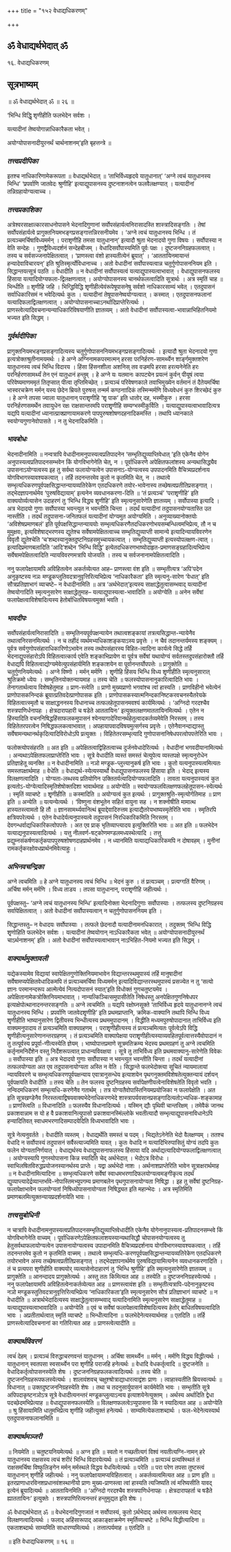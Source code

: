 +++
title = "१५२ वेधाद्यधिकरणम्"

+++


## ॐ वेधाद्यर्थभेदात् ॐ

१६. वेधाद्यधिकरणम्

## **सूत्रभाष्यम्**

॥ ॐ वेधाद्यर्थभेदात् ॐ ॥ २६ ॥

‘भिन्धि विद्धिृ शृणीहीति फलभेदेन सर्वशः ।

यत्यादीनां तेष्वयोगान्नाधिकारैकता भवेत् ।

अयोग्योपासनादीयुरनर्थं चार्थनाशनम्’इति बृहत्तन्त्रे ॥

### ***तत्त्वप्रदीपिका***

इतश्च नाधिकारिणामेकरूपता ॥ वेधाद्यर्थभेदात् ॥ ‘ताभिर्विध्यहृदये यातुधानात्’ ‘अग्ने त्वचं यातुधानस्य भिन्धि’ ‘प्रपर्वाणि जातवेदः श्रुणीहि’ इत्याद्युपासनस्य दुष्टनाशनत्वेन फलवैलक्षण्यात् । यत्यादीनां तन्निग्रहायोग्यत्वाच्च ।

### ***तत्त्वप्रकाशिका***

अत्रेश्वरसाक्षात्कारसाधनोपासने भेदनादिगुणानां सर्वोपसंहार्यत्वनिरासादस्ति शास्त्रादिसङ्गतिः । तेषां सर्वोपसंहार्यत्वे प्रागुक्तनियमभङ्गप्रसङ्गात्तन्निरसनीयमेव । ‘अग्ने त्वचं यातुधानस्य भिन्धि । तं प्रत्यञ्चमर्चिषाविध्यमर्मन् । पराशृणीहि तमसा यातुधानान्’ इत्यादौ श्रुता भेदनादयो गुणा विषयः । सर्वोपास्या न वेति सन्देहः । गुणद्वैविध्यदर्शनं सन्देहबीजम् । वेधादिसर्वोपास्यमिति पूर्वः पक्षः । दुष्टजननिग्रहफलत्वात् । तस्य च सर्वसज्जनापेक्षितत्वात् । ‘प्राणस्त्वा वंशो हास्यतीत्येनं ब्रूयात्’ । ‘आततायिनमायान्तं हन्यादेवाविचारयन्’ इति श्रुतिस्मृर्त्योविधानाच्च । अतो वेधादीनां सर्वोपास्यत्वान्न चतुर्गुणोपासननियम इति । सिद्धान्तयत्सूत्रं पठति ॥ वेधादीति ॥ न वेधादीनां सर्वोपास्यत्वं यत्याद्युपास्यत्वाभावात् । वेधाद्युपासनफलस्य हिंसाया यत्यादियोग्यफला-द्विलक्षणत्वात् । अयोग्योपासनस्य चानर्थफलत्वादिति सूत्रार्थः । अत्र स्मृतिं चाह ॥ भिन्धीति ॥ शृणीहि जहि । भिन्द्धिविद्धि शृृणीहीत्येवंरूपेषूपासनेषु सर्वशो नाधिकारसाम्यं भवेत् । एतदुपासनं सर्वाधिकारिसमं न भवेदित्यर्थः कुतः । यत्यादीनां तेषूपासनेष्वयोग्यत्वात् । कस्मात् । एतदुपासनफलानां यत्यादिफलाद्विलक्षणत्वात् । अयोग्योपासनाच्चाऽनर्थादिप्राप्तेरित्यर्थः । प्राणस्त्वेत्यादिवचनान्यन्याधिकारिविषयाणीति ज्ञातव्यम् । अतो वेधादीनां सर्वोपास्यत्वा-भावान्नाभिहितनियमो भज्यत इति सिद्धम् ।

### ***गुर्वर्थदीपिका***

प्रागुक्तनियमभङ्गप्रसङ्गादित्यस्य चतुर्गुणोपासननियमभङ्गप्रसङ्गादित्यर्थः । इत्यादौ श्रुता भेदनादयो गुणा इत्यत्रोक्तश्रुतीनामयमर्थः । हे अग्ने अग्निनामकपरमात्मन् हरसा परनिर्हरण-सामर्थ्येन शार्ङ्गमुक्तशरेण यातुधानस्य त्वचं भिन्धि विदारय । हिंसा हिंसनशीला अशनिस् तव वज्रमपि हरसा हरत्यनेनेति हरः परनिर्हरणसामर्थ्यं तेन एनं यातुधानं हन्तुम् । हे अग्ने यः यतमानः कापट्येन प्रयत्नं कुर्वन् पीयूषं त्वया परिवेष्यमाणममृतं तितृप्सात् पीत्वा तृप्तिमिच्छेत् । प्रत्यञ्चं परिवेषणकाले तवाभिमुख्येन वर्तमानं तं दैतेयमर्चिषा भास्वरचक्रेण मर्मन् यस्य छेदेन म्रियते पुरुषस् तन्मर्म कण्ठनाादिकं तस्मिन्मर्मणि विध्यवेधनं कुरु शिरच्छेदं कुरु । हे अग्ने तपसा ज्वाला यातुधानान् पराशृृणीहि ‘शृृ पाक’ इति धातोर् दह, भस्मीकुरु । हरसा परनिर्हरणसमर्थेन तवायुधेन रक्षः राक्षसान्तरमपि पराशृृणीहि सम्यग्भस्मीकुर्विति । यत्याद्युपास्यत्वाभावादित्यत्र यद्यपि यत्यादीनां ध्यानात्प्राक्प्राणायामकरणे पापपुरुषशोषणदहनादिकमस्ति । तथापि ध्यानकाले स्वयोग्यगुणानेवोपासते । न तु भेदनादिकमिति ।

### ***भावबोधः***

भेदनादीनामिति ॥ नन्वत्रापि वेधादीनामनुपास्यत्वप्रतिपादनेन ‘सम्भृतिद्युव्याप्तिवेधात् ’इति एकेनैव योगेन अनुपास्यत्वप्रतिपादनसम्भवेन किं योगविभागेनेति चेत्, न । पूर्वाधिकरणे अपेक्षितफलांशस्य अन्यथासिद्ध्यैव उपासनाऽयोग्यत्वस्य इह तु सर्वथा फलायोग्यत्वेन उपासनाऽ-योग्यत्वस्य उपपादनमिति वैचित्र्यप्रदर्शनाय योगविभागस्यावश्यकत्वात् । तर्हि तदनन्तरमेव कुतो न कृतमिति चेत्, न । तथात्वे सम्भृत्यधिकरणपूर्वपक्षसिद्धान्तन्यायव्यतिरेकेण एतदधिकरणे तयोर-भावेनास्य तच्छेषत्वप्रतीतिप्रसङ्गात् । तद्भेदज्ञापनार्थमेव ‘पुरुषविद्यायाम्’ इत्यनेन व्यवधानकरणा-दिति ॥ ‘तं प्रत्यञ्चं’ ‘पराशृृणीहि’ इति वाक्ययोर्व्यत्यासेन उदाहरणं तु ‘भिन्धि विद्ध्य शृृणीहि’ इति स्मृत्यनुसारेणेति ज्ञातव्यम् । सर्वोपास्या इत्यादि । अत्र भेदादयो गुणाः सर्वोपास्या भवन्त्युत न भवन्तीति चिन्ता । तदर्थं यत्यादीनां तदुपासनयोग्यतास्ति उत नास्तीति । तदर्थं तदुपासना-जनितफलं यत्यादीनां योग्यमुत अयोग्यमिति । अनुव्याख्यानोक्तयोः ‘अविशेषप्रमाणबलं’ इति पूर्वपक्षसिद्धान्तन्याययोः सम्भृत्यधिकरणैतदधिकरणोभयसम्बन्धित्वमभिप्रेत्य, तौ न च मुमुक्षवः, इत्यविशेषाद्भरणस्य द्युतेश्च सर्वेषामपेक्षितत्वाच्च सम्भृतिद्युव्याप्ती सामान्ये इत्यादिन्यायविवरणेन विवृतौ द्युतेश्चेति ‘च’शब्दस्यानुक्तदुष्टनिग्रहसमुच्चायकत्वात् । सम्भृतिद्युव्याप्ती इत्यस्योपलक्षण-त्वात् । इत्यादिप्रमाणबलादिति ‘आदि’शब्देन ‘भिन्धि विद्धि’ इत्येतदधिकरणभाष्योदाहृत-प्रमाणसङ्ग्रहादित्यभिप्रेत्य सर्वेषामपेक्षितत्वादिति न्यायविवरणमत्रापि योजयति । तस्य च सर्वजनानामपेक्षितत्वादिति ।

ननु फलापेक्षायामपि अविहितत्वेन अकर्तव्येत्यत आह– प्राणस्त्वा वंश इति ॥ सम्भृतीत्यत्र ‘अपि’पदेन अनुकृष्टस्य नञः मण्डूकप्लुतिवदत्रानुवृत्तिरित्यभिप्रेत्य ‘नाधिकारैकता’ इति स्मृत्यनु-सारेण ‘वेधात्’ इति सौत्रप्रतिज्ञाभागं व्याचष्टे– न वेधादीनामिति ॥ अत्र ‘अर्थभेदात्’इत्यस्य साक्षाद्धेतुत्वासम्भवाद् यत्यादीनां तेष्वयोगादिति स्मृत्यनुसारेण साक्षाद्धेतुमाह– यत्याद्युपास्यत्वा-भावादिति ॥ अयोग्येति ॥ अनेन सर्वेषां फलापेक्षत्वाविशेषादित्यस्य हेतोर्बाधितविषयत्वमुक्तं भवति ।

### ***भावदीपः***

सर्वोपसंहार्यत्वनिरासादिति ॥ सम्भृतिनयपूर्वपक्षन्यायेन तथात्वशङ्कायां तत्रत्यसिद्धान्त-न्यायेनैव तथात्वनिरसनमित्यर्थः । न च तर्हीदं व्यर्थमभ्यधिकाशङ्कयाऽस्य प्रवृत्तेः । न चैवं तदानन्तर्यमस्य शङ्क्यम् । पूर्वत्र सर्वगुणोपसंहाराधिकारिणोऽभावेन तस्य तथोपसंहारस्य विहित-त्वादिना कार्यत्वे सिद्धे तर्हि भेदनाद्युपसंहारोऽपि विहितत्वात्कार्य एवेति शङ्काभिप्रायेण वा पूर्वत्र सर्वेषां यथायोग्यं सर्वतस्तदुपसंहारोक्तौ तर्हि वेधाद्यपि विहितत्वाद्योग्यमेवेत्युपसंहार्यमिति शङ्काशयेन वा पूर्वानन्तर्योपपत्तेः ॥ प्रागुक्तेति ॥ चतुर्गुणनियमेत्यर्थः । अग्ने विष्णो । मर्मन् मर्मणि । शृृणीहि हिंसय भिन्धि विध्य शृृणीहीति स्मृत्यनुसारात् श्रुतिक्रमो ध्येयः । सम्भृतिनयोक्तन्यायमाह ॥ तस्य चेति ॥ फलस्योपासनानुकारित्वादिति भावः । तेनागतार्थत्वाय विशेषहेतुमाह ॥ प्राण-स्त्वेति ॥ प्राणो मुख्यप्राणो भगवांश्च त्वां हास्यति । प्राणविहीनो भवेत्येनं प्राणोपासकनिन्दकं ब्रूयात्प्रतिवदेत्प्राणोपासक इति । प्राणोपासकस्यात्मनिन्दकानिष्टकरवचनस्यैतरेयके विहितत्वात्स्मृतौ च साक्षाद्धननस्य विधानाच्च तत्फलहेतूपासनमवश्यं कार्यमित्यर्थः । ‘अग्निदो गरदश्चैव शस्त्रपाणिर्धनापहः । क्षेत्रदारापहारी च षडेते आततायिनः’ इत्युक्तलक्षणमाततायिनमित्यर्थः । एतेन न हिंस्यादिति वचननिषिद्धहिंसाफलकमुपासनं श्येनयागादेरिवानर्थहेतुत्वादकर्तव्यमेवेति निरस्तम् । तस्य विहितेतरपरत्वेन निषिद्धफलकत्वाभावात् । अपहायापवादविषयमुत्सर्गस्य प्रवृत्तेः । एतेनैवानन्दाद्यास्तु सर्वेषामन्यथानर्थकृदित्यादिविरोधोऽपि प्रत्युक्तः । विहितेतरसम्भृत्यादि गुणोपासनानिषेधपरत्वोपपत्तेरिति भावः ।

फलोक्त्योपसंहरति ॥ अत इति ॥ अपेक्षितत्वाद्विहितत्वाच्च दुर्जनवेधादेरित्यर्थः । वेधादीनां भगवदीयानामित्यर्थः । अन्यथाऽपेक्षितफलाप्राप्तेरिति भावः । सूत्रे वेधादीति व्यस्तं समस्तं चेत्युपेत्य व्यस्तपक्षे स्मृत्यनुरोधेन प्रतिज्ञाहेतू व्यनक्ति ॥ न वेधादीनामिति ॥ नञो मण्डूक-प्लुत्त्यानुकर्ष इति भावः । कुतो यत्यनुपास्यत्वमित्यतः समस्तपक्षार्थमाह ॥ वेधेति ॥ वेधाद्यर्थ-स्येत्यस्यार्थो वेधाद्युपासनफलस्य हिंसाया इति । भेदाद् इत्यस्य विलक्षणत्वादिति । योग्यता-लब्धस्य प्रतियोगिन उक्तितर्यत्यादियोग्यफलादिति । तावता यत्यनुपास्यत्वं कुत इत्यतोऽ-योग्येत्यादिस्मृतिशेषोक्तदिशा भावार्थमाह ॥ अयोग्येति ॥ स्वयोग्यफलविलक्षणफलहेतूपासन-स्येत्यर्थः । स्मृतिं व्याचष्टे ॥ शृृणीहीति ॥ कस्मादिति ॥ अयोग्यत्वं कुत इत्यर्थः । प्रागुक्तश्रुति-स्मृत्योर्गतिमाह ॥ प्राण इति ॥ अन्येति ॥ यत्यन्येत्यर्थः । ‘विष्णुना वंशभूतेन सहितं वायुना सह । न शक्नोषीति मामात्थ हास्यतस्त्वामतो हि तौ ॥ ज्ञानसामर्थ्यवानित्थं ब्रूयाद्देवादिरुत्तम इत्याद्यैतरेयभाष्यस्मृतेरिति भावः । स्मृतिरपि क्षत्रियपरेत्यर्थः । एतेन वेधादेर्यत्यनुपास्यत्वे तदुपासनं निरधिकारिकमिति निरस्तम् । देवगन्धर्वाद्यधिकारिकत्वोपपत्तेः । अत एव प्राक् भृतिव्याप्त्यादय इत्युक्तिरिति भावः ॥ अत इति ॥ फलभेदेन यत्याद्यनुपास्यत्वादित्यर्थः । यत्तु नीलवर्ण-षट्कोणमण्डलमध्यस्थेत्यादि । तत्तु प्रद्युम्नसंकर्षणकर्तृकपापपुरुषशोषणदाहप्रार्थनमेव । न ध्यानमिति यत्याद्यधिकारिकमपि न दोषावहम् । मुनीनां रामकर्तृकरक्षोवधप्रार्थनमिवेत्याहुः ।

### ***अभिनवचन्द्रिका***

अग्ने त्वचमिति ॥ हे अग्ने यातुधानस्य त्वचं भिन्धि ॥ भेदनं कुरु । तं प्रत्यञ्चम् । प्रत्यग्गतिं वैरिणम् । अर्चिषा मर्मन् मर्मणि । विध्य ताडय । तपसा यातुधानान्, पराशृृणीहि जहीत्यर्थः ।

पूर्वपक्षस्तु– ‘अग्ने त्वचं यातुधानस्य भिन्धि’ इत्यादिनोक्ता भेदनादिगुणाः सर्वोपास्याः । तत्फलस्य दुष्टनिग्रहस्य सर्वापेक्षितत्वात् । अतो वेधादीनां सर्वोपास्यत्वान् न चतुर्गुणोपासननियम इति ।

सिद्धान्तस्तु– न वेधादयः सर्वोपास्याः । तत्फले छेदनादौ यत्यादीनामनधिकारात् । तदुक्तम् ‘भिन्धि विद्धि शृृणोहिति फलभेदेन सर्वशः । यत्यादीनां तेष्वयोगान् नाऽधिकारैकता भवेत् ॥ अयोग्योपासनादीयुरनर्थं चाऽर्थनाशनम्’ इति । अतो वेधादीनां सर्वोपास्यत्वाभावान् नाऽभिहित-नियमो भज्यत इति सिद्धम् ।

### ***वाक्यार्थमुक्तावली***

यद्येकस्यामेव विद्यायां स्वापेक्षितगुणोक्तिनियमाभावेन विद्यान्तरस्थमुपास्यं तर्हि मानुषादीनां सर्वेषामप्यपेक्षितवेधादिकमपि तं प्रत्यञ्चमर्चिषा विध्यमर्मन् इत्यादिविद्यान्तरस्थमुपास्यं प्रसज्येत न तु ‘सत्यो ज्ञानः परमानन्दरूप आत्मेत्येवं नित्यदोपासनं स्यात्’इति विधोक्तं गुणचतुष्टयमेव । अपेक्षितानामेकत्रोक्तिनियमाभावात् । नान्यत्किञ्चित्समुपासीतेति निषेधस्तु अनपेक्षितगुणनिषेधपर इत्याक्षेपोत्थानादनन्तरसङ्गतिः ॥ अग्ने त्वचमिति ॥ यद्यपि रक्षोघ्नसूक्ते ‘ताभिर्विध्य हृदये यातुधानानग्ने त्वचं यातुधानस्य भिन्धि । प्रपर्वाणि जातवेदशृृणीहि’ इति प्रथमप्राप्तानि, क्रमिक-वाक्यानि तथापि भिन्धि विध्य शृृणीहीति भाष्यानुसारेण द्वितीयस्य भिन्धीत्यस्य प्रथममुपादानम् । विद्धीति मध्यमपुरुषोपादानात् ताभिर्विध्य इति वाक्यमनुपादाय तं प्रत्यञ्चमिति वाक्यग्रहणम् । पराशृृणीहीत्यस्य तं प्रत्यञ्चमित्यतः पूर्वत्वेऽपि विद्धि शृृणीहीत्यनुसारेणानन्तरग्रहणम् । तं प्रत्यञ्चमिति वाक्यापेक्षया पराशृृणीहीत्यस्याव्यवहितपूर्वत्वात्तस्यैवोपादानं न तु तत्पूर्वस्य प्रपूर्वा-णीत्यस्येति ज्ञेयम् । भाष्योपात्तप्रमाणे सूत्रमतिक्रम्य भेदस्य प्रथमग्रहणं तु अग्ने त्वचमिति कर्तृनामनिर्देशेन वस्तु निर्देशरूपत्वात् प्राधान्यविवक्षया । सूत्रे तु ताभिर्विध्य इति प्रथमवाक्यानु-सारेणेति विवेकः ॥ सर्वोपास्या इति ॥ अत्र भेदादयो गुणाः सर्वोपास्या न भवन्त्युत भवन्तीति चिन्ता । तदर्थं यत्यादीनां तत्फलयोग्यता अत एव तदुपासनायोग्यता अस्ति न वेति । सिद्धान्ते फलभेदोक्त्या सूचितं न्यायमालायां न्यायविवरणे च सम्भृत्यधिकरणपूर्वपक्षन्याय एवात्रानुसन्धेय इत्याशयेन पृथगनुक्तमविशेषतेत्युक्तन्यायं दर्शयन् पूर्वपक्षयति वेधादीति ॥ तस्य चेति ॥ तेन फलस्य दुष्टनिग्रहस्य सर्वापेक्षणीयत्वेनाविशेषतेति विवृतो भवति । नन्विदमधिकरणं सम्भृत्यधि-करणेनैव गतार्थम् । तत्र योग्यतैवोपास्तिनियमप्रयोजिका न फलापेक्षेति । अत इति सूत्रखण्डेनैव निरस्तत्वाद्विषयवाक्यभेदेनाधिकरणभेदे शास्त्रापर्यवसानप्रसङ्गादित्यतोऽभ्यधिक-शङ्कामाह ॥ प्राणस्त्विति ॥ विधानादिति ॥ फलस्यैव विधानादित्यर्थः । यस्मिन् द्यौः पृथिवी चान्तरिक्षम् । तमेवैकं जानथ प्रकाशवान्नाम स यो ह वै प्रकाशवानित्युपासो प्रकाशवानस्मिंल्लोके भवतीत्यादौ सम्भृत्याद्युपासनाविधानेऽपि हन्यादितिवत् स्वाधमभरणादिसम्पादयेदिति विध्यभावादिति भावः ।

सूत्रे नेत्यनुवर्तते । वेधादीति व्यस्तम् । वेधाद्यर्थेति समस्तं च पदम् । भिद्यतेऽनेनेति भेदो वैलक्षण्यम् । ततश्च वेधादि न सर्वोपास्यं तदुपासनं सर्वैस्त्याज्यमिति यावत् । कुतः वेधादि न यत्यादिभिरुपासितुं योग्यं तदपि कुतः फलेन योग्यतानिर्णयात् । वेधाद्यर्थस्य वेधाद्युपासनाफलस्य हिंसाया यदि अर्थाद्यत्यादियोग्यफलाद्विलक्षणत्वात् । अयोग्यस्यापि गुणस्योपासना किन्न स्यादिति चेद् अर्थभेदात् । भेदोऽत्र विरोधः । स्वाभिलषितविरुद्धप्रयोजनस्यानर्थस्य प्राप्तेः । यद्वा अर्थभेदो नाशः । अर्थनाशप्राप्तेरिति भावेन सूत्राक्षरार्थमाह ॥ न वेधादीनामित्यादिना ॥ सम्भृत्यधिकरणे सर्वेषां स्वाधमभरणादिफलयोग्यत्वमङ्गीकृत्य तदर्थं द्युव्याप्त्यादेर्द्रव्यान्तर्भावे-नोपास्तिमभ्युपगम्य प्रमाणबलेन पृथगुपासनायोग्यता निषिद्धा । इह तु सर्वेषां दुष्टनिग्रह-फलापेक्षाभावेन फलयोग्यतां निषिध्योपासनायोग्यता निषिद्ध्यत इति महान्भेदः । अत्र स्मृतिमिति प्रमाणबलमित्युक्तन्यायप्रदर्शनायेति भावः ।

### ***तत्त्वसुबोधिनी***

न चात्रापि वेधादीनामनुपास्यत्वप्रतिपादनसम्भृतिद्युव्याप्तिवेधादीति एकेनैव योगेनानुपास्यत्व-प्रतिपादनसम्भवे किं योगविभागेनेति वाच्यम् । पूर्वाधिकरणेऽपेक्षितफलाशयस्यान्यथासिद्धौ चोपासनयोग्यत्वस्य तु हेतुसर्वथाफलायोग्यत्वेन उपासनायोग्यत्वस्य उपादानमिति वैचित्र्यप्रदर्शनाय योगविभागस्यावश्यकत्वात् । तर्हि तदनन्तरमेव कुतो न कृतमिति वाच्मम् । तथात्वे सम्भृत्यधि-करणपूर्वपक्षसिद्धान्तन्यायव्यतिरेकेण एतदधिकरणे तयोरभावेन अस्य तच्छेषत्वप्रतीतिप्रसङ्गात् । तद्भेदज्ञापनार्थमेव पुरुषविद्यायामित्यनेन व्यवधानकरणादिति । तं च प्रत्यपरा शृणीहीति वाक्ययोर् व्यत्यासेनोदाहारणं तु ‘भिन्धि श्रुणीहि’ इति स्मृत्यनुसारेणेति ज्ञातव्यम् ॥ प्रागुक्तेति ॥ आनन्दादय प्रागुक्तेत्यर्थः । अस्तु ततः किमित्यत आह ॥ तस्येति ॥ दुष्टजननिग्रहस्येत्यर्थः । ननु फलापेक्षायामपि अविहितत्वेनाकर्तव्येत्यत आह ॥ प्राणस्त्वावंश इति ॥ सम्भृतीत्यत्रापि-पदेनानुकृष्टस्य नञो मण्डूकस्तुतिवदत्रानुवृत्तिरित्यभिप्रेत्य ‘नाधिकारिकता’इति स्मृत्यनुसारेण सौत्रं प्रतिज्ञाभागं व्याचष्टे ॥ न वेधादीति ॥ अत्रार्थभेदादित्यस्य साक्षाद्धेतुत्वासम्भवाद् यत्यादिनामिति स्मृत्यनुसारेण साक्षाद्धेतुमाह ॥ यत्याद्युपास्यत्वाभावादिति ॥ अयोग्येति ॥ एवं च सर्वेषां फलापेक्षत्वाविशेषादित्यस्य हेतोर् बाधितविषयत्वादिति भावः । अप्रतीतार्थत्वात् स्मृतिं व्याचष्टे ॥ भिन्धीत्यादिना ॥ फलभेदेनेत्यस्यार्थमाह ॥ एतदिति ॥ तर्हि प्राणस्त्वेत्यादिवचनानां का गतिरित्यत आह ॥ प्राणस्त्वेत्यादीति ॥

### ***वाक्यार्थविवरणं***

त्वचंं देहम् । प्रत्यञ्चं विरुद्धाचरणवन्तं यातुधानम् । अर्चिषा सामर्थ्येन ॥ मर्मन् । मर्मणि विद्ध्य विद्धीत्यर्थः । यातुधानान् स्वतपसा स्वसार्थ्येन परा शृणीहि पराजहि हनेत्यर्थः ॥ वेधादि वेधकर्तृत्वादि ॥ दुष्टजनेति ॥ वेधादिकर्तृत्वोपासनस्येति शेषः । दुष्टजननिग्रहफलकत्वादित्यर्थः ॥ तस्य चेति ॥ दुष्टजननिग्रहरूपफलस्येत्यर्थः । शालावंशवच् चक्षुश्श्रोत्राद्याधारत्वाद्वंशः प्राणः । त्वाहास्यतीति म्रियस्वत्यर्थः ॥ विधानात् ॥ उक्तदुष्टजननिग्रहस्येति शेषः । तथा च तदनुसार्युपासनं कार्यमेवेति भावः । सम्भृतीति सूत्रे अपिपदाकृष्टनञोऽत्र सूत्रे वेधादीत्यनन्तरं मण्डूकप्लुत्याऽन्वय इत्याशयेनेत्युक्तम् । अर्थस्य अर्थादिति द्वेधा पदच्छेदमभिप्रेत्याह ॥ वेधाद्युपासनफलस्येति ॥ विलक्षणफलत्वेऽप्युपासना किं न स्यादित्यत आह ॥ अयोग्येति ॥ श्रु हिंसायामिति धातुमभिप्रेत्य शृणीहि जहीत्युक्तं हनेत्यर्थः । साम्यमित्येकताशब्दार्थः । फल-भेदेनेत्यस्यार्थ एतदुपासनाफलानामिति ॥

### ***वाक्यार्थमञ्जरी***

॥ नियमेति ॥ चतुष्टयनियमेत्यर्थः ॥ अग्न इति ॥ स्वतो न गच्छतीत्यगं विश्वं नयतीत्यग्नि-नामन् हरे यातुधानस्य राक्षसस्य त्वचं शरीरं भिन्धि विदारयेत्यर्थः ॥ तं प्रत्यञ्चमिति ॥ प्रत्यञ्चं प्रत्यक्स्थितं तं राक्षसमर्चिषा विष्फुलिङ्गेन मर्मन् मर्मस्थले विद्धय वेधयित्वेत्यर्थः ॥ परेति ॥ परा परेण तपसा तुष्टस्त्वं यातुधानान् शृणीहि जहीत्यर्थः । ननु फलापेक्षायामप्यविहितत्वात् । अकर्तव्यत्वमित्यत आह ॥ प्राण इति ॥ इतरप्राणाधारविनशप्रधानवंशस्थानीयो प्राणः मुख्य-प्राणस्त्वा त्वां हास्यति त्यजिष्यति त्वं मरिष्यसीति यावद् इत्येनं ब्रूयादित्यर्थः ॥ आततायिनमिति ॥ ‘अग्निदो गरदश्चैव शस्त्रपाणिर्धनापहः । क्षेत्रदारापहर्ता च षडैते ह्याततायिनः’ इत्युक्तेः । शस्त्रपाणिरित्यनन्तरं हन्तुमुद्यत इति शेषः ।

ॐ वेधाद्यर्थभेदात् ॐ ॥ वेधभेदनादिगुणजातं न सर्वोपास्यं, कुतो ऽर्थभेदाद् अर्थस्य तत्फलस्य भेदाद् विलक्षणत्वादित्यर्थः । फलाद् अहिंसारूपाद् आकाङ्क्षाक्रमेण स्मृर्तिव्याचष्टे ॥ भिन्धि विद्धीत्यादिना ॥ एकताशब्दार्थः साम्यमिति साधारण्यमित्यर्थः । तत्तात्पर्यमाह ॥ एतदिति ॥

॥ इति वेधाद्यधिकरणम् ॥ १६ ॥

